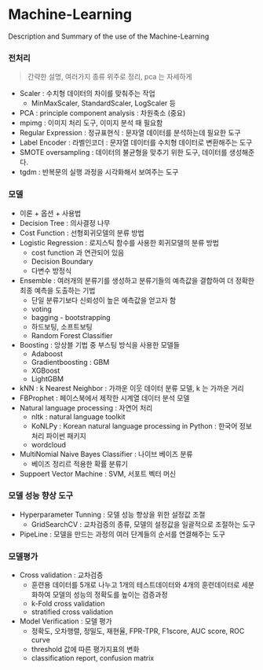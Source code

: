 # Machine-Learning
Description and Summary of the use of the Machine-Learning


### 전처리
> 간략한 설명, 여러가지 종류 위주로 정리, pca 는 자세하게
- Scaler : 수치형 데이터의 차이를 맞춰주는 작업
    - MinMaxScaler, StandardScaler, LogScaler 등
- PCA : principle component analysis : 차원축소 (중요)
- mpimg : 이미지 처리 도구, 이미지 분석 때 필요함
- Regular Expression : 정규표현식 : 문자열 데이터를 분석하는데 필요한 도구
- Label Encoder : 라벨인코더 : 문자열 데이터를 수치형 데이터로 변환해주는 도구
- SMOTE oversampling : 데이터의 불균형을 맞추기 위한 도구, 데이터를 생성해준다.
- tgdm : 반복문의 실행 과정을 시각화해서 보여주는 도구

### 모델
- 이론 + 옵션 + 사용법
- Decision Tree : 의사결정 나무
- Cost Function : 선형회귀모델의 분류 방법
- Logistic Regression : 로지스틱 함수를 사용한 회귀모델의 분류 방법
    - cost function 과 연관되어 있음
    - Decision Boundary
    - 다변수 방정식
- Ensemble : 여러개의 분류기를 생성하고 분류기들의 예측값을 결합하여 더 정확한 최종 예측을 도출하는 기법
    - 단일 분류기보다 신뢰성이 높은 예측값을 얻고자 함
    - voting
    - bagging - bootstrapping
    - 하드보팅, 소프트보팅
    - Random Forest Classifier
- Boosting : 앙상블 기법 중 부스팅 방식을 사용한 모델들
    - Adaboost
    - Gradientboosting : GBM
    - XGBoost
    - LightGBM
- kNN : k Nearest Neighbor : 가까운 이웃 데이터 분류 모델, k 는 가까운 거리
- FBProphet : 페이스북에서 제작한 시계열 데이터 분석 모델
- Natural language processing : 자연어 처리
    - nltk : natural language toolkit
    - KoNLPy : Korean natural language processing in Python : 한국어 정보처리 파이썬 패키지
    - wordcloud
- MultiNomial Naive Bayes Classifier : 나이브 베이즈 분류
    - 베이즈 정리르 적용한 확률 분류기
- Suppoert Vector Machine : SVM, 서포트 벡터 머신

### 모델 성능 향상 도구
- Hyperparameter Tunning : 모델 성능 향상을 위한 설정값 조절
    - GridSearchCV : 교차검증의 종류, 모델의 설정값을 일괄적으로 조절하는 도구
- PipeLine : 모델을 만드는 과정의 여러 단계들의 순서를 연결해주는 도구

### 모델평가
- Cross validation : 교차검증
    - 훈련용 데이터를 5개로 나누고 1개의 테스트데이터와 4개의 훈련데이터로 세분화하여 모델의 성능의 정확도를 높이는 검증과정
    - k-Fold cross validation
    - stratified cross validation
- Model Verification : 모델 평가
    - 정확도, 오차행렬, 정밀도, 재현율, FPR-TPR, F1score, AUC score, ROC curve
    - threshold 값에 따른 평가지표의 변화
    - classification report, confusion matrix
